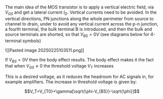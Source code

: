 The main idea of the MOS transistor is to apply a vertical electric field, via $V_{GS}$ and get a lateral current $I_D$. Vertical currents need to be avoided. In the vertical directions, PN junctions along the whole perimeter from source to channel to drain, under to avoid any vertical current across the p-n junction, a fourth terminal, the bulk terminal B is introduced, and then the bulk and source terminals are shorted, so that $V_{BS} = 0V$ (see diagrams below for 4-terminal symbols)

![[Pasted image 20250225103511.png]]

If $V_{BS}=0V$ then the body effect results. The body effect makes it the fact that when $V_{GS}\not= 0$ the threshold voltage $V_T$ increases

This is a desired voltage, as it reduces the headroom for AC signals in, for example amplifiers. The increase in threshold voltage is given by:

$$V_T=V_{T0}+\gamma[\sqrt{\phi-V_{BS}}-\sqrt{\phi}]$$


